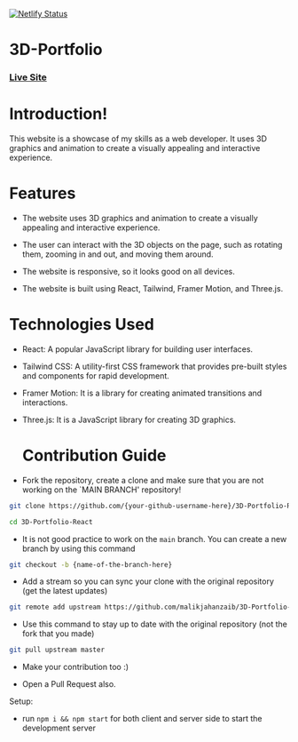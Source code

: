 [![Netlify Status](https://api.netlify.com/api/v1/badges/c00d878c-e525-4b82-90bb-31211427563c/deploy-status)](https://app.netlify.com/sites/jahanzaibmalik/deploys)

# 3D-Portfolio


### [Live Site](https://jahanzaibmalik.com/)

<!--- ![port](https://github.com/malikjahanzaib/3D-Portfolio-React/assets/73161735/d80a916f-4bbc-4d2d-b1bf-509b2ac27a98) --->

# Introduction!


This website is a showcase of my skills as a web developer. It uses 3D graphics and animation to create a visually appealing and interactive experience.

 # Features
 
- The website uses 3D graphics and animation to create a visually appealing and interactive experience.
  
- The user can interact with the 3D objects on the page, such as rotating them, zooming in and out, and moving them around.

- The website is responsive, so it looks good on all devices.

- The website is built using React, Tailwind, Framer Motion, and Three.js.

# Technologies Used

- React: A popular JavaScript library for building user interfaces.
  
- Tailwind CSS: A utility-first CSS framework that provides pre-built styles and components for rapid development.
  
- Framer Motion: It is a library for creating animated transitions and interactions.
  
- Three.js: It is a JavaScript library for creating 3D graphics.
  
  # Contribution Guide

- Fork the repository, create a clone and make sure that you are not working on the `MAIN BRANCH' repository!

```bash
git clone https://github.com/{your-github-username-here}/3D-Portfolio-React.git
```

```bash
cd 3D-Portfolio-React
```

- It is not good practice to work on the `main` branch. You can create a new branch by using this command

```bash
git checkout -b {name-of-the-branch-here}
```

- Add a stream so you can sync your clone with the original repository (get the latest updates)

```bash
git remote add upstream https://github.com/malikjahanzaib/3D-Portfolio-React.git
```

- Use this command to stay up to date with the original repository (not the fork that you made)

```bash
git pull upstream master
```

- Make your contribution too :)

- Open a Pull Request also.

Setup:
- run ```npm i && npm start``` for both client and server side to start the development server
